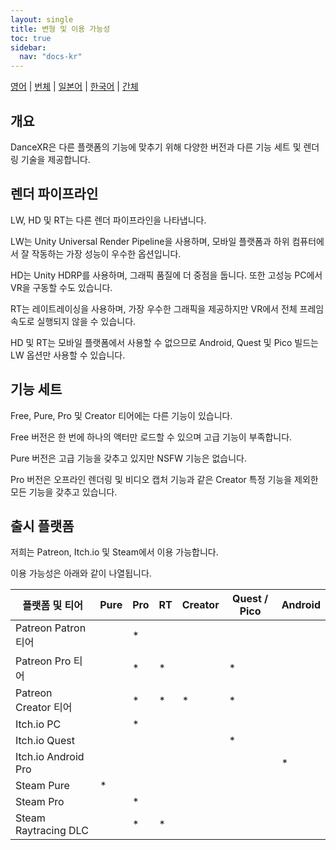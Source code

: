 ```yaml
---
layout: single
title: 변형 및 이용 가능성
toc: true
sidebar:
  nav: "docs-kr"
---
```


[영어](/dancexr/versions) | [번체](/tw/dancexr/versions) | [일본어](/jp/dancexr/versions) | [한국어](/kr/dancexr/versions) | [간체](/zh/dancexr/versions)

## 개요
DanceXR은 다른 플랫폼의 기능에 맞추기 위해 다양한 버전과 다른 기능 세트 및 렌더링 기술을 제공합니다.

## 렌더 파이프라인
LW, HD 및 RT는 다른 렌더 파이프라인을 나타냅니다.

LW는 Unity Universal Render Pipeline을 사용하며, 모바일 플랫폼과 하위 컴퓨터에서 잘 작동하는 가장 성능이 우수한 옵션입니다.

HD는 Unity HDRP를 사용하며, 그래픽 품질에 더 중점을 둡니다. 또한 고성능 PC에서 VR을 구동할 수도 있습니다.

RT는 레이트레이싱을 사용하며, 가장 우수한 그래픽을 제공하지만 VR에서 전체 프레임 속도로 실행되지 않을 수 있습니다.

HD 및 RT는 모바일 플랫폼에서 사용할 수 없으므로 Android, Quest 및 Pico 빌드는 LW 옵션만 사용할 수 있습니다.

## 기능 세트
Free, Pure, Pro 및 Creator 티어에는 다른 기능이 있습니다.

Free 버전은 한 번에 하나의 액터만 로드할 수 있으며 고급 기능이 부족합니다.

Pure 버전은 고급 기능을 갖추고 있지만 NSFW 기능은 없습니다.

Pro 버전은 오프라인 렌더링 및 비디오 캡처 기능과 같은 Creator 특정 기능을 제외한 모든 기능을 갖추고 있습니다.

## 출시 플랫폼
저희는 Patreon, Itch.io 및 Steam에서 이용 가능합니다.

이용 가능성은 아래와 같이 나열됩니다.

| 플랫폼 및 티어 | Pure | Pro | RT | Creator | Quest / Pico | Android |
| --- | --- | --- | --- | --- | --- | --- | 
| Patreon Patron 티어 |  | * | |  |  | |
| Patreon Pro 티어 |  | * | * |  | * | |
| Patreon Creator 티어 |  | * | * | * | * | |
| Itch.io PC | | * | | | | |
| Itch.io Quest | | | | | * | |
| Itch.io Android Pro | | | | | | * |
| Steam Pure | * | | | | | |
| Steam Pro | | * | | | | |
| Steam Raytracing DLC | | * | * | | | |